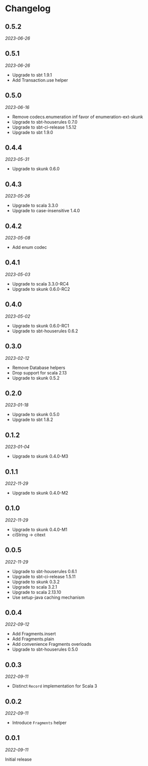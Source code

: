 # Changelog

## 0.5.2

_2023-06-26_

## 0.5.1

_2023-06-26_

* Upgrade to sbt 1.9.1
* Add Transaction.use helper

## 0.5.0

_2023-06-16_

* Remove codecs.enumeration inf favor of enumeration-ext-skunk
* Upgrade to sbt-houserules 0.7.0
* Upgrade to sbt-ci-release 1.5.12
* Upgrade to sbt 1.9.0

## 0.4.4

_2023-05-31_

* Upgrade to skunk 0.6.0

## 0.4.3

_2023-05-26_

* Upgrade to scala 3.3.0
* Upgrade to case-insensitive 1.4.0

## 0.4.2

_2023-05-08_

* Add enum codec

## 0.4.1

_2023-05-03_

* Upgrade to scala 3.3.0-RC4
* Upgrade to skunk 0.6.0-RC2

## 0.4.0

_2023-05-02_

* Upgrade to skunk 0.6.0-RC1
* Upgrade to sbt-houserules 0.6.2

## 0.3.0

_2023-02-12_

* Remove Database helpers
* Drop support for scala 2.13
* Upgrade to skunk 0.5.2

## 0.2.0

_2023-01-18_

* Upgrade to skunk 0.5.0
* Upgrade to sbt 1.8.2

## 0.1.2

_2023-01-04_

* Upgrade to skunk 0.4.0-M3

## 0.1.1

_2022-11-29_

* Upgrade to skunk 0.4.0-M2

## 0.1.0

_2022-11-29_

* Upgrade to skunk 0.4.0-M1
* ciString -> citext

## 0.0.5

_2022-11-29_

* Upgrade to sbt-houserules 0.6.1
* Upgrade to sbt-ci-release 1.5.11
* Upgrade to skunk 0.3.2
* Upgrade to scala 3.2.1
* Upgrade to scala 2.13.10
* Use setup-java caching mechanism

## 0.0.4

_2022-09-12_

* Add Fragments.insert
* Add Fragments.plain
* Add convenience Fragments overloads
* Upgrade to sbt-houserules 0.5.0

## 0.0.3

_2022-09-11_

* Distinct `Record` implementation for Scala 3

## 0.0.2

_2022-09-11_

* Introduce `Fragments` helper

## 0.0.1

_2022-09-11_

Initial release